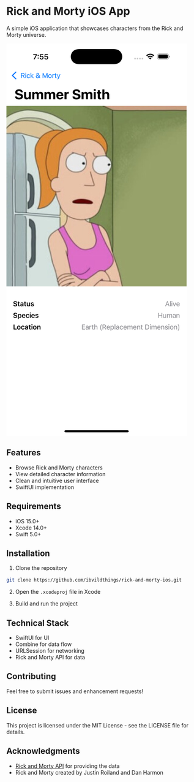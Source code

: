 # Rick and Morty iOS App

A simple iOS application that showcases characters from the Rick and Morty universe.

![Rick and Morty App Screenshot](screenshot.png)

## Features

- Browse Rick and Morty characters
- View detailed character information
- Clean and intuitive user interface
- SwiftUI implementation

## Requirements

- iOS 15.0+
- Xcode 14.0+
- Swift 5.0+

## Installation

1. Clone the repository
```bash
git clone https://github.com/ibvildthings/rick-and-morty-ios.git
```

2. Open the `.xcodeproj` file in Xcode

3. Build and run the project

## Technical Stack

- SwiftUI for UI
- Combine for data flow
- URLSession for networking
- Rick and Morty API for data

## Contributing

Feel free to submit issues and enhancement requests!

## License

This project is licensed under the MIT License - see the LICENSE file for details.

## Acknowledgments

- [Rick and Morty API](https://rickandmortyapi.com/) for providing the data
- Rick and Morty created by Justin Roiland and Dan Harmon
